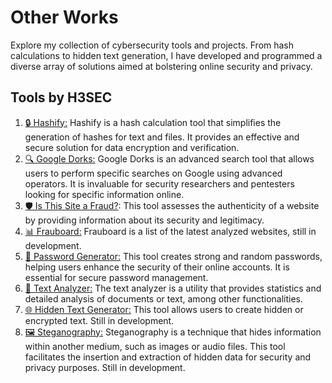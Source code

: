 # Other Works
Explore my collection of cybersecurity tools and projects. From hash calculations to hidden text generation, I have developed and programmed a diverse array of solutions aimed at bolstering online security and privacy.

## Tools by H3SEC

<ol>
    <li>
        <a href="https://tools.h3sec.com/public/hashify.php" target="_blank">🔒 Hashify:</a> 
        Hashify is a hash calculation tool that simplifies the generation of hashes for text and files. It provides an effective and secure solution for data encryption and verification.
    </li>
    <li>
        <a href="https://tools.h3sec.com/public/googledorks.php" target="_blank">🔍 Google Dorks:</a> 
        Google Dorks is an advanced search tool that allows users to perform specific searches on Google using advanced operators. It is invaluable for security researchers and pentesters looking for specific information online.
    </li>
    <li>
        <a href="https://tools.h3sec.com/public/domaininfo.php" target="_blank">🛡️ Is This Site a Fraud?</a>: 
        This tool assesses the authenticity of a website by providing information about its security and legitimacy.
    </li>
    <li>
        <a href="https://tools.h3sec.com/public/dashboard.php" target="_blank">📊 Frauboard:</a> 
        Frauboard is a list of the latest analyzed websites, still in development.
    </li>
    <li>
        <a href="https://tools.h3sec.com/public/passwordgenerator.php" target="_blank">🔑 Password Generator:</a> 
        This tool creates strong and random passwords, helping users enhance the security of their online accounts. It is essential for secure password management.
    </li>
    <li>
        <a href="https://tools.h3sec.com/public/analizadordetextos.php" target="_blank">📝 Text Analyzer:</a> 
        The text analyzer is a utility that provides statistics and detailed analysis of documents or text, among other functionalities.
    </li>
    <li>
        <a href="https://tools.h3sec.com/public/generadortextooculto.php" target="_blank">🌐 Hidden Text Generator:</a> 
        This tool allows users to create hidden or encrypted text. Still in development.
    </li>
    <li>
        <a href="https://tools.h3sec.com/public/esteganografia.php" target="_blank">🖼️ Steganography:</a> 
        Steganography is a technique that hides information within another medium, such as images or audio files. This tool facilitates the insertion and extraction of hidden data for security and privacy purposes. Still in development.
    </li>
</ol>

